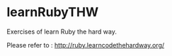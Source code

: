 learnRubyTHW
============

Exercises of learn Ruby the hard way.

Please refer to : http://ruby.learncodethehardway.org/
